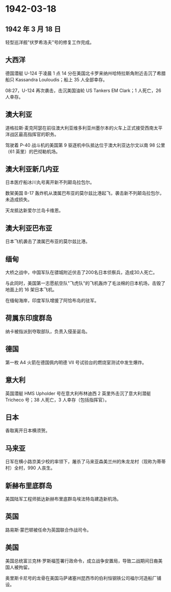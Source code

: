 # 1942-03-18

## 1942 年 3 月 18 日

轻型巡洋舰"伏罗希洛夫"号的修复工作完成。

## 大西洋

德国潜艇 U-124 于凌晨 1 点 14
分在美国北卡罗来纳州哈特拉斯角附近击沉了希腊船只 Kassandra
Louloudis；船上 35 人全部幸存。

08:27，U-124 再次袭击，击沉美国油轮 US Tankers EM Clark；1 人死亡，26
人幸存。

## 澳大利亚

道格拉斯·麦克阿瑟在前往澳大利亚维多利亚州墨尔本的火车上正式接受西南太平洋战区最高指挥官的职务。

驾驶着 P-40 战斗机的美国第 9 驱逐机中队抵达位于澳大利亚达尔文以南 98
公里（61 英里）的巴彻勒机场。

## 澳大利亚新几内亚

日本医疗船冰川丸号离开新不列颠岛拉包尔。

数架美国 B-17
轰炸机从澳属巴布亚的莫尔兹比港起飞，袭击新不列颠岛拉包尔，未造成损失。

天龙抵达新爱尔兰岛卡维恩。

## 澳大利亚巴布亚

日本飞机袭击了澳属巴布亚的莫尔兹比港。

## 缅甸

大桥之战中，中国军队在骠城附近伏击了200名日本侦察兵，造成30人死亡。

与此同时，美国第一志愿航空队"飞虎队"的飞机轰炸了毛淡棉的日本机场，击毁了地面上的
16 架日本飞机。

在缅甸海岸，印度军队增援了阿恰布岛的驻军。

## 荷属东印度群岛

纳卡被指派到夺取部队，负责入侵圣诞岛。

## 德国

第一枚 A4 火箭在德国佩内明德 VII 号试验台的燃烧室测试中发生爆炸。

## 意大利

英国潜艇 HMS Upholder 号在意大利布林迪西 2 英里外击沉了意大利潜艇
Tricheco 号；38 人死亡，3 人幸存（包括指挥官）。

## 日本

香取离开日本横须贺。

## 马来亚

日军在横小路京美少校的率领下，屠杀了马来亚森美兰州的朱龙龙村（现称为蒂蒂村）全村，990
人丧生。

## 新赫布里底群岛

美国陆军工程师抵达新赫布里底群岛埃法特岛建造新机场。

## 英国

路易斯·蒙巴顿被任命为英国联合作战司令。

## 美国

美国总统富兰克林·罗斯福签署行政命令，成立战争安置局，导致二战期间日裔美国人被拘留。

奥里斯卡尼号的龙骨在美国马萨诸塞州昆西市的伯利恒钢铁公司福尔河造船厂铺设。


